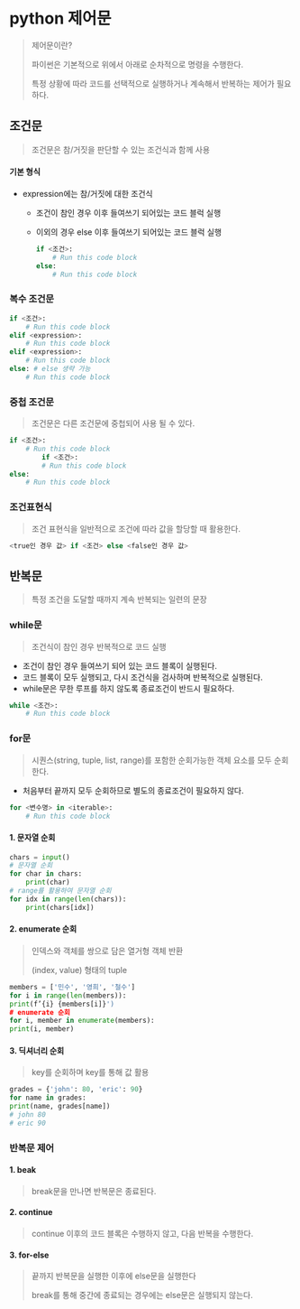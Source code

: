 # python 제어문

> 제어문이란?
>
> 파이썬은 기본적으로 위에서 아래로 순차적으로 명령을 수행한다.
>
> 특정 상황에 따라 코드를 선택적으로 실행하거나 계속해서 반복하는 제어가 필요하다.

## 조건문

> 조건문은 참/거짓을 판단할 수 있는 조건식과 함께 사용

#### 기본 형식

- expression에는 참/거짓에 대한 조건식
  - 조건이 참인 경우 이후 들여쓰기 되어있는 코드 블럭 실행

  - 이외의 경우 else 이후 들여쓰기 되어있는 코드 블럭 실행

    ```python
    if <조건>:
        # Run this code block
    else:
        # Run this code block
    ```

### 복수 조건문

```python
if <조건>:
	# Run this code block
elif <expression>:
    # Run this code block
elif <expression>:
    # Run this code block
else: # else 생략 가능
    # Run this code block
```

### 중첩 조건문

> 조건문은 다른 조건문에 중첩되어 사용 될 수 있다.

```python
if <조건>:
	# Run this code block
		if <조건>:
		# Run this code block
else:
	# Run this code block
```

### 조건표현식

> 조건 표현식을 일반적으로 조건에 따라 값을 할당할 때 활용한다.

```python
<true인 경우 값> if <조건> else <false인 경우 값>
```

## 반복문

> 특정 조건을 도달할 때까지 계속 반복되는 일련의 문장

### while문

> 조건식이 참인 경우 반복적으로 코드 실행

- 조건이 참인 경우 들여쓰기 되어 있는 코드 블록이 실행된다.
- 코드 블록이 모두 실행되고, 다시 조건식을 검사하며 반복적으로 실행된다.
- while문은 무한 루프를 하지 않도록 종료조건이 반드시 필요하다.

```python
while <조건>:
    # Run this code block
```

### for문

> 시퀀스(string, tuple, list, range)를 포함한 순회가능한 객체 요소를 모두 순회한다.

- 처음부터 끝까지 모두 순회하므로 별도의 종료조건이 필요하지 않다.

```python
for <변수명> in <iterable>:
    # Run this code block
```

#### 1. 문자열 순회

```python
chars = input()
# 문자열 순회
for char in chars:
    print(char)
# range를 활용하여 문자열 순회
for idx in range(len(chars)):
    print(chars[idx])
```

#### 2. enumerate 순회

> 인덱스와 객체를 쌍으로 담은 열거형 객체 반환
>
> (index, value) 형태의 tuple

```python
members = ['민수', '영희', '철수']
for i in range(len(members)):
print(f’{i} {members[i]}')
# enumerate 순회
for i, member in enumerate(members):
print(i, member)
```

#### 3. 딕셔너리 순회

> key를 순회하며 key를 통해 값 활용

```python
grades = {'john': 80, 'eric': 90}
for name in grades:
print(name, grades[name])
# john 80
# eric 90
```

### 반복문 제어

#### 1. beak

> break문을 만나면 반복문은 종료된다.

#### 2. continue

> continue 이후의 코드 블록은 수행하지 않고, 다음 반복을 수행한다.

#### 3. for-else

> 끝까지 반복문을 실행한 이후에 else문을 실행한다
>
> break를 통해 중간에 종료되는 경우에는 else문은 실행되지 않는다.

